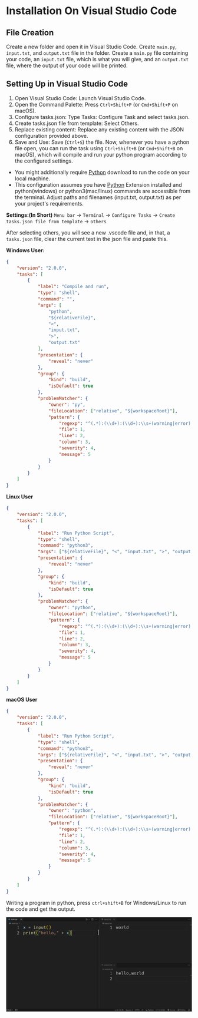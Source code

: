 # Installation On Visual Studio Code

## File Creation

Create a new folder and open it in Visual Studio Code.
Create `main.py`, `input.txt`, and `output.txt` file in the folder.
Create a `main.py` file containing your code, an `input.txt` file, which is what you will give, and an `output.txt` file, where the output of your code will be printed.

## Setting Up in Visual Studio Code

1. Open Visual Studio Code: Launch Visual Studio Code.
2. Open the Command Palette: Press `Ctrl+Shift+P` (or `Cmd+Shift+P` on macOS).
3. Configure tasks.json: Type Tasks: Configure Task and select tasks.json.
4. Create tasks.json file from template: Select Others.
5. Replace existing content: Replace any existing content with the JSON configuration provided above.
6. Save and Use: Save (`Ctrl+S`) the file. Now, whenever you have a python file open, you can run the task using `Ctrl+Shift+B` (or `Cmd+Shift+B` on macOS), which will compile and run your python program according to the configured settings.

-   You might additionally require [Python](https://www.python.org/downloads/) download to run the code on your local machine.
-   This configuration assumes you have [Python](https://marketplace.visualstudio.com/items?itemName=ms-python.python) Extension installed and python(windows) or python3(mac/linux) commands are accessible from the terminal. Adjust paths and filenames (input.txt, output.txt) as per your project's requirements.

**Settings:(In Short)**
`Menu bar` -> `Terminal` -> `Configure Tasks` -> `Create tasks.json file from template` -> `others`

After selecting others, you will see a new .vscode file and, in that, a `tasks.json` file, clear the current text in the json file and paste this.

**Windows User:**

```json
{
    "version": "2.0.0",
    "tasks": [
        {
            "label": "Compile and run",
            "type": "shell",
            "command": "",
            "args": [
                "python",
                "${relativeFile}",
                "<",
                "input.txt",
                ">",
                "output.txt"
            ],
            "presentation": {
                "reveal": "never"
            },
            "group": {
                "kind": "build",
                "isDefault": true
            },
            "problemMatcher": {
                "owner": "py",
                "fileLocation": ["relative", "${workspaceRoot}"],
                "pattern": {
                    "regexp": "^(.*):(\\d+):(\\d+):\\s+(warning|error):\\s+(.*)$",
                    "file": 1,
                    "line": 2,
                    "column": 3,
                    "severity": 4,
                    "message": 5
                }
            }
        }
    ]
}
```

**Linux User**

```json
{
    "version": "2.0.0",
    "tasks": [
        {
            "label": "Run Python Script",
            "type": "shell",
            "command": "python3",
            "args": ["${relativeFile}", "<", "input.txt", ">", "output.txt"],
            "presentation": {
                "reveal": "never"
            },
            "group": {
                "kind": "build",
                "isDefault": true
            },
            "problemMatcher": {
                "owner": "python",
                "fileLocation": ["relative", "${workspaceRoot}"],
                "pattern": {
                    "regexp": "^(.*):(\\d+):(\\d+):\\s+(warning|error):\\s+(.*)$",
                    "file": 1,
                    "line": 2,
                    "column": 3,
                    "severity": 4,
                    "message": 5
                }
            }
        }
    ]
}
```

**macOS User**

```json
{
    "version": "2.0.0",
    "tasks": [
        {
            "label": "Run Python Script",
            "type": "shell",
            "command": "python3",
            "args": ["${relativeFile}", "<", "input.txt", ">", "output.txt"],
            "presentation": {
                "reveal": "never"
            },
            "group": {
                "kind": "build",
                "isDefault": true
            },
            "problemMatcher": {
                "owner": "python",
                "fileLocation": ["relative", "${workspaceRoot}"],
                "pattern": {
                    "regexp": "^(.*):(\\d+):(\\d+):\\s+(warning|error):\\s+(.*)$",
                    "file": 1,
                    "line": 2,
                    "column": 3,
                    "severity": 4,
                    "message": 5
                }
            }
        }
    ]
}
```

Writing a program in python, press `ctrl+shift+B` for Windows/Linux to run the code and get the output.

![vs-code](./image/py-vscode.png)
